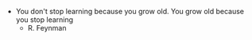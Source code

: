 * You don't stop learning
  because you grow old.
  You grow old
  because you stop learning
  - R. Feynman
